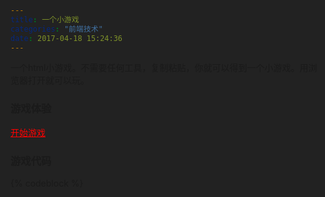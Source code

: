 ```yaml
---
title: 一个小游戏
categories: "前端技术"
date: 2017-04-18 15:24:36
---
```

一个html小游戏。不需要任何工具，复制粘贴，你就可以得到一个小游戏。用浏览器打开就可以玩。

<!--more-->

### 游戏体验
<a href="/link_html/game_point.html" target="_blank" style="color:red;">开始游戏</a>

### 游戏代码

{% codeblock %}
<!DOCTYPE html>
<html>
<head lang="en">
    <meta charset="UTF-8">
    <meta name="viewport"
          content="maximum-scale=1.0,minimum-scale=1.0,user-scalable=no,width=device-width,initial-scale=1.0"/>
    <title>avoid dot</title>
    <style type="text/css">
        body, html {
            background-color: #222222;
        }

        canvas {
            border: 6px #333333 solid;
            background-color: #111111;
        }

        .ui {
            font-family: Arial，Helvetica, sans-serif;
            font-size: 10px;
            color: #999999;
            text-align: left;
            padding: 8px;
            background-color: rgba(0, 0, 0, 0.5);
            position: absolute;
            z-index: 2;
        }

        #message {
            padding: 16px;
        }

        #status {
            width: 884px;
            height: 15px;
            padding: 8px;
            display: none;
        }

        #status span {
            color: #bbbbbb;
            font-weight: bold;
            margin-right: 5px;
        }

        #title {
            margin-bottom: 20px;
            color: #eeeeee;
        }

        .ui ul {
            margin: 10px 0 10px 0;
            padding: 8px 0 8px 10px;
        }

        .ui ul li {
            list-style: none;
        }

        .ui a {
            outline: none;
            font-family: Arial, Helvetica, sans-serif;
            font-size: 38px;
            text-decoration: none;
            color: #bbbbbb;
            padding: 2px;
            display: block;
        }

        .ui a:hover {
            color: #ffffff;
            background-color: #000000;
        }
    </style>
</head>
<body>
<canvas id="world"></canvas>
<div id="status" class="ui"></div>
<div id="message" class="ui">
    <h2 id="title">Instruction</h2>
    <ul>
        <li>1.Avoid dot.</li>
        <li>2.Get piece.</li>
        <li>3.Can hit the dots during the shield.</li>
        <li>4.Be alive.</li>
        <li>5.More score.</li>
    </ul>
    <a href="#" id="startButton">Start</a>
</div>
<script>
    SinuousWorld = new function () {
        var D = navigator.userAgent.toLowerCase();
        var x = (D.indexOf("android") != -1) || (D.indexOf("iphone") != -1) || (D.indexOf("ipad") != -1);
        var d = x ? window.innerWidth : 900;
        var B = x ? window.innerHeight : 550;
        var h;
        var f;
        var z;
        var u;
        var K;
        var b;
        var w = [];
        var y = [];
        var H = [];
        var A;
        var t = (window.innerWidth - d);
        var r = (window.innerHeight - B);
        var J = false;
        var k = false;
        var C = 0;
        var m = 0;
        var s = {x: -1.3, y: 1};
        var E = 1;
        this.init = function () {
            h = document.getElementById("world");
            z = document.getElementById("status");
            u = document.getElementById("message");
            K = document.getElementById("title");
            b = document.getElementById("startButton");
            if (h && h.getContext) {
                f = h.getContext("2d");
                var L = function (N, M, O) {
                    document.addEventListener(N, M, O)
                };
                L('mousemove', c, false);
                L('mousedown', l, false);
                L('mouseup', I, false);
                h.addEventListener("touchstart", i, false);
                L("touchmove", q, false);
                L("touchend", v, false);
                window.addEventListener("resize", a, false);
                b.addEventListener("click", j, false);
                A = new Player();
                a();
                if (x) {
                    h.style.border = "none";
                    s.x *= 2;
                    a.y *= 2;
                    setInterval(G, 1000 / 20);
                } else {
                    setInterval(G, 1000 / 60);
                }
            }
        };

        function j(L) {
            if (k == false) {
                k = true;
                w = [];
                y = [];
                C = 0;
                E = 1;
                A.trail = [];
                A.p.x = t;
                A.p.y = r;
                A.boost = 0;
                u.style.display = "none";
                z.style.display = "block";
                m = new Date().getTime();
            }
        }

        function o() {
            k = false;
            u.style.display = "block";
            K.innerHTML = "death!(" + Math.round(C) + "score)";
        }

        function c(L) {
            t = L.clientX - (window.innerWidth - d) * 0.5 - 10;
            r = L.clientY - (window.innerHeight - B) * 0.5 - 10;
        }

        function l(L) {
            J = true;
        }

        function I(L) {
            J = false;
        }

        function i(L) {
            if (L.touches.length == 1) {
                L.preventDefault();
                t = L.touches[0].pageX - (window.innerWidth - d) * 0.5;
                r = L.touches[0].pageY - (window.innerHeight - B) * 0.5;
                J = true;
            }
        }


        function q(L) {
            if (L.touches.length == 1) {
                L.preventDefault();
                t = L.touches[0].pageX - (window.innerWidth - d) * 0.5 - 20;
                r = L.touches[0].pageY - (window.innerHeight - B) * 0.5 - 20
            }
        }

        function v(L) {
            J = false;
        }

        function a() {
            d = x ? window.innerWidth : 900;
            B = x ? window.innerHeight : 550;
            h.width = d;
            h.height = B;
            var M = (window.innerWidth - d) * 0.5;
            var L = (window.innerHeight - B) * 0.5;
            h.style.position = "absolute";
            h.style.left = M + "px";
            h.style.top = L + "px";
            if (x) {
                u.style.left = "0px";
                u.style.top = "0px";
                z.style.left = "0px";
                z.style.top = "0px";
            } else {
                u.style.left = M + 6 + "px";
                u.style.top = L + 200 + "px";
                z.style.left = M + 6 + "px";
                z.style.top = L + 6 + "px";
            }
        }

        function g(O, M, L) {
            var N = 10 + (Math.random() * 15);
            while (--N >= 0) {
                n = new Particle();
                n.p.x = O.x + (Math.sin(N) * M);
                n.p.y = O.y + (Math.cos(N) * M);
                n.velocity = {x: -4 + Math.random() * 8, y: -4 + Math.random() * 8};
                n.alpha = 1;
                H.push(n);
            }
        }

        function G() {
            f.clearRect(0, 0, h.width, h.height);
            var P = {x: s.x * E, y: s.y * E};
            var O, M, N, L;
            if (k) {
                E += 0.0008;
                pp = A.clonePosition();
                A.p.x += (t - A.p.x) * 0.13;
                A.p.y += (r - A.p.y) * 0.13;
                C += 0.4 * E;
                C += A.distanceTo(pp) * 0.1;
                A.boost = Math.max(A.boost - 1, 0);
                if (A.boost > 0 && (A.boost > 100 || A.boost % 3 != 0)) {
                    f.beginPath();
                    f.fillStyle = "#167a66";
                    f.strokeStyle = "#00ffcc";
                    f.arc(A.p.x, A.p.y, A.s * 2, 0, Math.PI * 2, true);
                    f.fill();
                    f.stroke();
                }
                A.trail.push(new Point(A.p.x, A.p.y));
                f.beginPath();
                f.strokeStyle = "#648d93";
                f.lineWidth = 2;
                for (O = 0, N = A.trail.length; O < N; O++) {
                    p = A.trail[O];
                    f.lineTo(p.p.x, p.p.y);
                    p.p.x += P.x;
                    p.p.y += P.y;
                }
                f.stroke();
                f.closePath();
                if (A.trail.length > 60) {
                    A.trail.shift();
                }
                f.beginPath();
                f.fillStyle = "#8ff1ff";
                f.arc(A.p.x, A.p.y, A.s / 2, 0, Math.PI * 2, true);
                f.fill();
            }
            if (k && (A.p.x < 0 || A.p.x > d || A.p.y < 0 || A.p.y > B)) {
                g(A.p, 10);
                o()
            }
            for (O = 0; O < w.length; O++) {
                p = w[O];
                if (k) {
                    if (A.boost > 0 && p.distanceTo(A.p) < ((A.s * 4) + p.s) * 0.5) {
                        g(p.p, 10);
                        w.splice(O, 1);
                        O--;
                        C += 10;
                        continue;
                    } else {
                        if (p.distanceTo(A.p) < (A.s + p.s) * 0.5) {
                            g(A.p, 10);
                            o();
                        }
                    }
                }
                f.beginPath();
                f.fillStyle = "#ff0000";
                f.arc(p.p.x, p.p.y, p.s / 2, 0, Math.PI * 2, true);
                f.fill();
                p.p.x += P.x * p.f;
                p.p.y += P.y * p.f;
                if (p.p.x < 0 || p.p.y > B) {
                    w.splice(O, 1);
                    O--;
                }
            }
            for (O = 0; O < y.length; O++) {
                p = y[O];
                if (p.distanceTo(A.p) < (A.s + p.s) * 0.5 && k) {
                    A.boost = 300;
                    for (M = 0; M < w.length; M++) {
                        e = w[M];
                        if (e.distanceTo(p.p) < 100) {
                            g(e.p, 10);
                            w.splice(M, 1);
                            M--;
                            C += 10;
                        }
                    }
                }
                f.beginPath();
                f.fillStyle = "#00ffcc";
                f.arc(p.p.x, p.p.y, p.s / 2.0, Math.PI * 2, true);
                f.fill();
                p.p.x += P.x * p.f;
                p.p.y += P.y * p.f;
                if (p.p.x < 0 || p.p.y > B || A.boost != 0) {
                    y.splice(O, 1);
                    O--;
                }
            }
            if (w.length < 35 * E) {
                w.push(F(new Enemy()));
            }
            if (y.length < 1 && Math.random() > 0.997 && A.boost == 0) {
                y.push(F(new Boost()));
            }
            for (O = 0; O < H.length; O++) {
                p = H[O];
                p.velocity.x += (P.x - p.velocity.x) * 0.04;
                p.velocity.y += (P.y - p.velocity.y) * 0.04;
                p.p.x += p.velocity.x;
                p.p.y += p.velocity.y;
                p.alpha -= 0.02;
                f.fillStyle = "rgba(255,255,255," + Math.max(P.alpha, 0) + ")";
                f.fillRect(p.p.x, p.p.y, 1, 1);
                if (p.alpha <= 0) {
                    H.splice(O, 1);
                }
            }
            if (k) {
                scoreText = "score:<span>" + (Math.round(C) + 1) + "</span>";
                scoreText += "time:<span>" + Math.round(((new Date().getTime() - m) / 1000) * 100) / 100 + "s</span>";
                z.innerHTML = scoreText;
            }
        }

        function F(L) {
            if (Math.random() > 0.5) {
                L.p.x = Math.random() * d;
                L.p.y = -20;
            } else {
                L.p.x = d + 20;
                L.p.y = (-B * 0.2) + (Math.random() * B * 1.2);
            }
            return L;
        }
    };
    function Point(a, b) {
        this.p = {x: a, y: b}
    }
    Point.prototype.distanceTo = function (c) {
        var b = c.x - this.p.x;
        var a = c.y - this.p.y;
        return Math.sqrt(b * b + a * a);
    };
    Point.prototype.clonePosition = function () {
        return {x: this.p.x, y: this.p.y}
    };
    function Player() {
        this.p = {x: 0, y: 0};
        this.trail = [];
        this.s = 8;
        this.boost = 0
    }
    Player.prototype = new Point();
    function Enemy() {
        this.p = {x: 0, y: 0};
        this.s = 6 + (Math.random() * 4);
        this.f = 1 + (Math.random() * 0.4);
    }
    Enemy.prototype = new Point();
    function Boost() {
        this.p = {x: 0, y: 0};
        this.s = 10 + (Math.random() * 8);
        this.f = 1 + (Math.random() * 0.4)
    }
    Boost.prototype = new Point();
    function Particle() {
        this.p = {x: 0, y: 0};
        this.f = 1 + (Math.random() * 0.4);
        this.color = "#ff0000";
    }
    Particle.prototype = new Point();
    SinuousWorld.init();
</script>
</body>
</html>
{% endcodeblock %}

### 建立游戏
1. 在桌面新建一个.txt文件,复制粘贴以上游戏代码，保存。
2. 将文件后缀名.txt修改为.html。
3. 用浏览器打开这个文件，开始游戏。

### 游戏截图
![游戏截图](http://i.imgur.com/GIBXVSO.png)